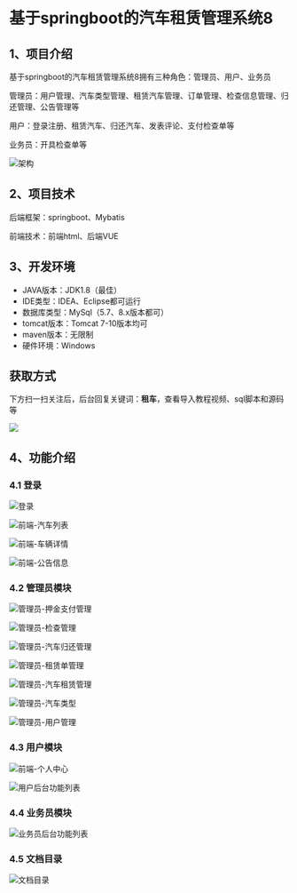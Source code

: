 # 基于springboot的汽车租赁管理系统8



## 1、项目介绍

基于springboot的汽车租赁管理系统8拥有三种角色：管理员、用户、业务员

管理员：用户管理、汽车类型管理、租赁汽车管理、订单管理、检查信息管理、归还管理、公告管理等

用户：登录注册、租赁汽车、归还汽车、发表评论、支付检查单等

业务员：开具检查单等

![架构](https://www.codeshop.fun/Typora-Images/202403061026621.jpg)

## 2、项目技术

后端框架：springboot、Mybatis

前端技术：前端html、后端VUE

## 3、开发环境

- JAVA版本：JDK1.8（最佳）
- IDE类型：IDEA、Eclipse都可运行
- 数据库类型：MySql（5.7、8.x版本都可） 
- tomcat版本：Tomcat 7-10版本均可
- maven版本：无限制
- 硬件环境：Windows
## 获取方式

下方扫一扫关注后，后台回复关键词：**租车**，查看导入教程视频、sql脚本和源码等

 ![](https://www.codeshop.fun/Typora-Images/202205281253739.png)

## 4、功能介绍

### 4.1 登录

![登录](https://www.codeshop.fun/Typora-Images/202403061028576.jpg)

![前端-汽车列表](https://www.codeshop.fun/Typora-Images/202403061028594.jpg)

![前端-车辆详情](https://www.codeshop.fun/Typora-Images/202403061028592.jpg)

![前端-公告信息](https://www.codeshop.fun/Typora-Images/202403061028874.jpg)

### 4.2 管理员模块

![管理员-押金支付管理](https://www.codeshop.fun/Typora-Images/202403061028788.jpg)

![管理员-检查管理](https://www.codeshop.fun/Typora-Images/202403061028855.jpg)

![管理员-汽车归还管理](https://www.codeshop.fun/Typora-Images/202403061028761.jpg)

![管理员-租赁单管理](https://www.codeshop.fun/Typora-Images/202403061028727.jpg)

![管理员-汽车租赁管理](https://www.codeshop.fun/Typora-Images/202403061028809.jpg)

![管理员-汽车类型](https://www.codeshop.fun/Typora-Images/202403061028890.jpg)

![管理员-用户管理](https://www.codeshop.fun/Typora-Images/202403061028473.jpg)

### 4.3 用户模块

![前端-个人中心](https://www.codeshop.fun/Typora-Images/202403061029323.jpg)

![用户后台功能列表](https://www.codeshop.fun/Typora-Images/202403061029373.jpg)

### 4.4 业务员模块

![业务员后台功能列表](https://www.codeshop.fun/Typora-Images/202403061028417.jpg)

### 4.5 文档目录

![文档目录](https://www.codeshop.fun/Typora-Images/202403061028834.jpg)





